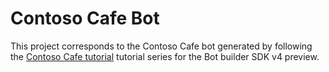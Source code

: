 # Contoso Cafe Bot

This project corresponds to the Contoso Cafe bot generated by following the
[Contoso Cafe tutorial](https://review.docs.microsoft.com/en-us/azure/bot-service/bot-builder-tutorial-plan-chatdown?view=azure-bot-service-4.0)
tutorial series for the Bot builder SDK v4 preview.